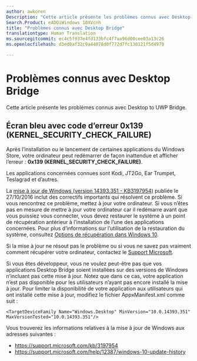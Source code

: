```yaml
---
author: awkoren
Description: "Cette article présente les problèmes connus avec Desktop to UWP Bridge."
Search.Product: eADQiWindows 10XVcnh
title: "Problèmes connus avec Desktop Bridge"
translationtype: Human Translation
ms.sourcegitcommit: ec4c5f937e4fd133bfc4f7aa96d00cee03a13c26
ms.openlocfilehash: d3ed0af32c9a44078d0f772d7fc130121f5d4970

---
```

# <a name="known-issues-with-the-desktop-bridge"></a>Problèmes connus avec Desktop Bridge

Cette article présente les problèmes connus avec Desktop to UWP Bridge.

## <a name="blue-screen-with-error-code-0x139-kernelsecuritycheckfailure"></a>Écran bleu avec code d’erreur 0x139 (KERNEL_SECURITY_CHECK_FAILURE)

Après l’installation ou le lancement de certaines applications du Windows Store, votre ordinateur peut redémarrer de façon inattendue et afficher l’erreur : **0x139 (KERNEL\_SECURITY\_CHECK\_FAILURE)**.

Les applications concernées connues sont Kodi, JT2Go, Ear Trumpet, Teslagrad et d’autres.

La [mise à jour de Windows (version 14393.351 - KB3197954)](https://support.microsoft.com/kb/3197954) publiée le 27/10/2016 inclut des correctifs importants qui résolvent ce problème. Si vous rencontrez ce problème, mettez à jour votre ordinateur. Si vous n’êtes pas en mesure de mettre à jour votre ordinateur car il redémarre avant que vous puissiez vous connecter, vous devez restaurer le système à un point de récupération antérieur à l’installation de l’une des applications concernées. Pour plus d’informations sur l’utilisation de la restauration du système, consultez [Options de récupération dans Windows 10](https://support.microsoft.com/en-us/help/12415/windows-10-recovery-options). 

Si la mise à jour ne résout pas le problème ou si vous ne savez pas vraiment comment récupérer votre ordinateur, contactez le [Support Microsoft](https://support.microsoft.com/contactus/). 

Si vous êtes développeur, vous ne voulez peut-être pas que vos applications Desktop Bridge soient installées sur des versions de Windows n’incluant pas cette mise à jour. Notez que dans ce cas, votre application n’est pas disponible pour les utilisateurs n’ayant pas encore installé la mise à jour. Pour limiter la disponibilité de votre application aux utilisateurs qui ont installé cette mise à jour, modifiez le fichier AppxManifest.xml comme suit :

```<TargetDeviceFamily Name="Windows.Desktop" MinVersion="10.0.14393.351" MaxVersionTested="10.0.14393.351"/>```

Vous trouverez les informations relatives à la mise à jour de Windows aux adresses suivantes : 
* https://support.microsoft.com/kb/3197954
* https://support.microsoft.com/help/12387/windows-10-update-history


<!--HONumber=Dec16_HO3-->


